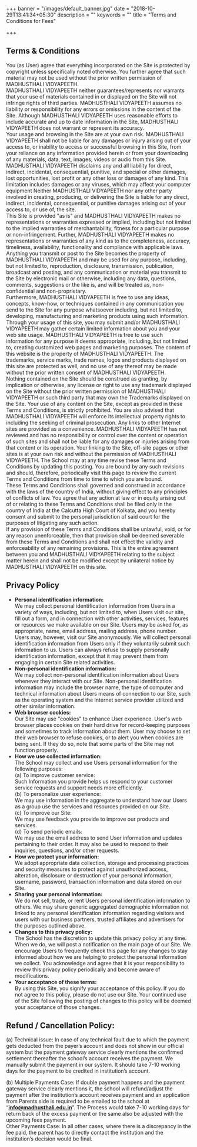 +++
banner = "/images/default_banner.jpg"
date = "2018-10-29T13:41:34+05:30"
description = ""
keywords = ""
title = "Terms and Conditions for Fees"

+++
## **Terms & Conditions**

You (as User) agree that everything incorporated on the Site is protected by copyright unless specifically noted otherwise. You further agree that such material may not be used without the prior written permission of MADHUSTHALI VIDYAPEETH.  
MADHUSTHALI VIDYAPEETH neither guarantees/represents nor warrants that your use of materials contained in or displayed on the Site will not infringe rights of third parties. MADHUSTHALI VIDYAPEETH assumes no liability or responsibility for any errors or omissions in the content of the Site. Although MADHUSTHALI VIDYAPEETH uses reasonable efforts to include accurate and up to date information in the Site, MADHUSTHALI VIDYAPEETH does not warrant or represent its accuracy.  
Your usage and browsing in the Site are at your own risk. MADHUSTHALI VIDYAPEETH shall not be liable for any damages or injury arising out of your access to, or inability to access or successful browsing in this Site, from your reliance on any information provided herein or from your downloading of any materials, data, text, images, videos or audio from this Site. MADHUSTHALI VIDYAPEETH disclaims any and all liability for direct, indirect, incidental, consequential, punitive, and special or other damages, lost opportunities, lost profit or any other loss or damages of any kind. This limitation includes damages or any viruses, which may affect your computer equipment Neither MADHUSTHALI VIDYAPEETH nor any other party involved in creating, producing, or delivering the Site is liable for any direct, indirect, incidental, consequential, or punitive damages arising out of your access to, or use of, the site.  
This Site is provided "as is" and MADHUSTHALI VIDYAPEETH makes no representations or warranties expressed or implied, including but not limited to the implied warranties of merchantability, fitness for a particular purpose or non-infringement. Further, MADHUSTHALI VIDYAPEETH makes no representations or warranties of any kind as to the completeness, accuracy, timeliness, availability, functionality and compliance with applicable laws.  
Anything you transmit or post to the Site becomes the property of MADHUSTHALI VIDYAPEETH and may be used for any purpose, including, but not limited to, reproduction, disclosure, transmission, publication, broadcast and posting, and any communication or material you transmit to the Site by electronic mail or otherwise, including any data, questions, comments, suggestions or the like is, and will be treated as, non-confidential and non-proprietary.  
Furthermore, MADHUSTHALI VIDYAPEETH is free to use any ideas, concepts, know-how, or techniques contained in any communication you send to the Site for any purpose whatsoever including, but not limited to, developing, manufacturing and marketing products using such information. Through your usage of this site, you may submit and/or MADHUSTHALI VIDYAPEETH may gather certain limited information about you and your web site usage. MADHUSTHALI VIDYAPEETH is free to use such information for any purpose it deems appropriate, including, but not limited to, creating customized web pages and marketing purposes. The content of this website is the property of MADHUSTHALI VIDYAPEETH. The trademarks, service marks, trade names, logos and products displayed on this site are protected as well, and no use of any thereof may be made without the prior written consent of MADHUSTHALI VIDYAPEETH.  
Nothing contained on the Site should be construed as granting, by implication or otherwise, any license or right to use any trademark displayed on the Site without the prior written permission of MADHUSTHALI VIDYAPEETH or such third party that may own the Trademarks displayed on the Site. Your use of any content on the Site, except as provided in these Terms and Conditions, is strictly prohibited. You are also advised that MADHUSTHALI VIDYAPEETH will enforce its intellectual property rights to including the seeking of criminal prosecution. Any links to other Internet sites are provided as a convenience. MADHUSTHALI VIDYAPEETH has not reviewed and has no responsibility or control over the content or operation of such sites and shall not be liable for any damages or injuries arising from that content or its operation. Your linking to the Site, off-site pages or other sites is at your own risk and without the permission of MADHUSTHALI VIDYAPEETH. The School may at any time revise these Terms and Conditions by updating this posting. You are bound by any such revisions and should, therefore, periodically visit this page to review the current Terms and Conditions from time to time to which you are bound.  
These Terms and Conditions shall governed and construed in accordance with the laws of the country of India, without giving effect to any principles of conflicts of law. You agree that any action at law or in equity arising out of or relating to these Terms and Conditions shall be filed only in the country of India at the Calcutta High Court of Kolkata, and you hereby consent and submit to the personal jurisdiction of said court for the purposes of litigating any such action.   
If any provision of these Terms and Conditions shall be unlawful, void, or for any reason unenforceable, then that provision shall be deemed severable from these Terms and Conditions and shall not effect the validity and enforceability of any remaining provisions. This is the entire agreement between you and MADHUSTHALI VIDYAPEETH relating to the subject matter herein and shall not be modified except by unilateral notice by MADHUSTHALI VIDYAPEETH on this site.

## **Privacy Policy**

* **Personal identification information:**  
  We may collect personal identification information from Users in a variety of ways, including, but not limited to, when Users visit our site, fill out a form, and in connection with other activities, services, features or resources we make available on our Site. Users may be asked for, as appropriate, name, email address, mailing address, phone number. Users may, however, visit our Site anonymously. We will collect personal identification information from Users only if they voluntarily submit such information to us. Users can always refuse to supply personally identification information, except that it may prevent them from engaging in certain Site related activities.
* **Non-personal identification information:**  
  We may collect non-personal identification information about Users whenever they interact with our Site. Non-personal identification information may include the browser name, the type of computer and technical information about Users means of connection to our Site, such as the operating system and the Internet service provider utilized and other similar information.
* **Web browser cookies:**  
  Our Site may use "cookies" to enhance User experience. User's web browser places cookies on their hard drive for record-keeping purposes and sometimes to track information about them. User may choose to set their web browser to refuse cookies, or to alert you when cookies are being sent. If they do so, note that some parts of the Site may not function properly.
* **How we use collected information:**  
  The School may collect and use Users personal information for the following purposes:  
  (a) To improve customer service:  
  Such Information you provide helps us respond to your customer service requests and support needs more efficiently.  
  (b) To personalize user experience:  
  We may use information in the aggregate to understand how our Users as a group use the services and resources provided on our Site.  
  (c) To improve our Site:  
  We may use feedback you provide to improve our products and services.  
  (d) To send periodic emails:  
  We may use the email address to send User information and updates pertaining to their order. It may also be used to respond to their inquiries, questions, and/or other requests.
* **How we protect your information:**  
  We adopt appropriate data collection, storage and processing practices and security measures to protect against unauthorized access, alteration, disclosure or destruction of your personal information, username, password, transaction information and data stored on our Site.
* **Sharing your personal information:**  
  We do not sell, trade, or rent Users personal identification information to others. We may share generic aggregated demographic information not linked to any personal identification information regarding visitors and users with our business partners, trusted affiliates and advertisers for the purposes outlined above.
* **Changes to this privacy policy:**  
  The School has the discretion to update this privacy policy at any time. When we do, we will post a notification on the main page of our Site. We encourage Users to frequently check this page for any changes to stay informed about how we are helping to protect the personal information we collect. You acknowledge and agree that it is your responsibility to review this privacy policy periodically and become aware of modifications.
* **Your acceptance of these terms:**  
  By using this Site, you signify your acceptance of this policy. If you do not agree to this policy, please do not use our Site. Your continued use of the Site following the posting of changes to this policy will be deemed your acceptance of those changes.

## **Refund / Cancellation Policy:**

(a) Technical issue: In case of any technical fault due to which the payment gets deducted from the payer’s account and does not show in our official system but the payment gateway service clearly mentions the confirmed settlement thereafter the school’s account receives the payment. We manually submit the payment in our system. It should take 7-10 working days for the payment to be credited in institution’s account.

(b) Multiple Payments Case: If double payment happens and the payment gateway service clearly mentions it, the school will refund/adjust the payment after the institution’s account receives payment and an application from Parents side is required to be emailed to the school at “**info@madhusthali.edu.in**”. The Process would take 7-10 working days for return back of the excess payment or the same also be adjusted with the upcoming fees payment.  
Other Payments Case: In all other cases, where there is a discrepancy in the fee paid, the parent has to directly contact the institution and the institution’s decision would be final.